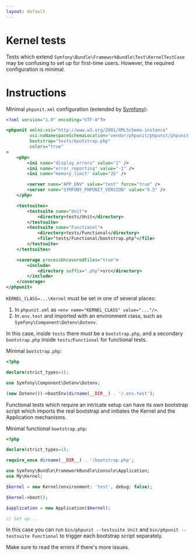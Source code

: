 ```yaml
---
layout: default
---
```


# Kernel tests

Tests which extend `Symfony\Bundle\FrameworkBundle\Test\KernelTestCase` may be
confusing to set up for first-time users. However, the required configuration is
minimal.

# Instructions

Minimal `phpunit.xml` configuration (extended by
[Symfony](https://symfony.com)):

```xml
<?xml version="1.0" encoding="UTF-8"?>

<phpunit xmlns:xsi="http://www.w3.org/2001/XMLSchema-instance"
         xsi:noNamespaceSchemaLocation="vendor/phpunit/phpunit/phpunit.xsd"
         bootstrap="tests/bootstrap.php"
         colors="true"
>
    <php>
        <ini name="display_errors" value="1" />
        <ini name="error_reporting" value="-1" />
        <ini name="memory_limit" value="2G" />

        <server name="APP_ENV" value="test" force="true" />
        <server name="SYMFONY_PHPUNIT_VERSION" value="9.5" />
    </php>

    <testsuites>
        <testsuite name="Unit">
            <directory>tests/Unit</directory>
        </testsuite>
        <testsuite name="Functional">
            <directory>tests/Functional</directory>
            <file>"tests/Functional/bootstrap.php"</file>
        </testsuite>
    </testsuites>

    <coverage processUncoveredFiles="true">
        <include>
            <directory suffix=".php">src</directory>
        </include>
    </coverage>
</phpunit>
```

`KERNEL_CLASS=...\Kernel` must be set in one of several places:

1. In `phpunit.xml` as `<env name="KERNEL_CLASS" value="..."/>`.
2. In`.env.test` and imported with an environment class, such as
   `Symfony\Component\Dotenv\Dotenv`.

In this case, inside `tests` there must be a `bootstrap.php`, and a secondary
`bootstrap.php` inside `tests/Functional` for functional tests.

Minimal `bootstrap.php`:

```php
<?php

declare(strict_types=1);

use Symfony\Component\Dotenv\Dotenv;

(new Dotenv())->bootEnv(dirname(__DIR__) . '/.env.test');
```

Functional tests which require an intricate setup can have its own bootstrap
script which imports the real bootstrap and initiates the Kernel and the
Application mechanisms.

Minimal functional `bootstrap.php`:

```php
<?php

declare(strict_types=1);

require_once dirname(__DIR__) . '/bootstrap.php';

use Symfony\Bundle\FrameworkBundle\Console\Application;
use My\Kernel;

$kernel = new Kernel(environment: 'test', debug: false);

$kernel->boot();

$application = new Application($kernel);

// Set up...
```

In this case you can run `bin/phpunit --testsuite Unit` and
`bin/phpunit --testsuite Functional` to trigger each bootstrap script
separately.

Make sure to read the errors if there's more issues.
